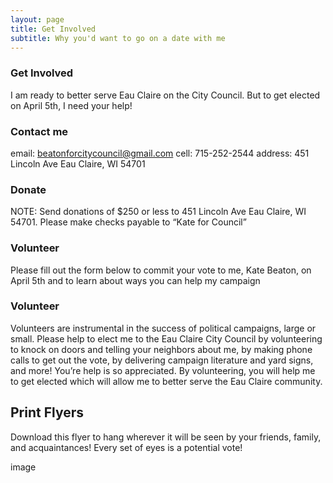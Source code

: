```yaml
---
layout: page
title: Get Involved
subtitle: Why you'd want to go on a date with me
---
```


### Get Involved

I am ready to better serve Eau Claire on the City Council. But to get elected on April 5th, I need your help! 

### Contact me

email: beatonforcitycouncil@gmail.com
cell: 715-252-2544
address: 451 Lincoln Ave Eau Claire, WI 54701


### Donate

NOTE: Send donations of $250 or less to 451 Lincoln Ave Eau Claire, WI 54701. Please make checks payable to “Kate for Council”


### Volunteer

Please fill out the form below to commit your vote to me, Kate Beaton, on April 5th and to learn about ways you can help my campaign

### Volunteer

Volunteers are instrumental in the success of political campaigns, large or small. Please help to elect me to the Eau Claire City Council by volunteering to knock on doors and telling your neighbors about me, by making phone calls to get out the vote, by delivering campaign literature and yard signs, and more! You’re help is so appreciated. By volunteering, you will help me to get elected which will allow me to better serve the Eau Claire community. 

## Print Flyers

Download this flyer to hang wherever it will be seen by your friends, family, and acquaintances! Every set of eyes is a potential vote!

image